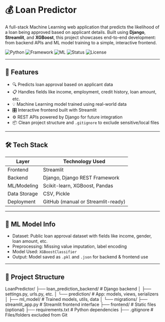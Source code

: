 # 💰 Loan Predictor

A full-stack Machine Learning web application that predicts the likelihood of a loan being approved based on applicant details. Built using **Django**, **Streamlit**, and **XGBoost**, this project showcases end-to-end development: from backend APIs and ML model training to a simple, interactive frontend.

![Python](https://img.shields.io/badge/Python-3.10+-blue?logo=python)
![Framework](https://img.shields.io/badge/Framework-Django%20%7C%20Streamlit-orange?logo=django)
![ML](https://img.shields.io/badge/Model-XGBoost-brightgreen?logo=machinelearning)
![Status](https://img.shields.io/badge/Status-Active-green)
![License](https://img.shields.io/badge/License-MIT-lightgrey)

---

## 📌 Features

- 🔍 Predicts loan approval based on applicant data
- 📋 Handles fields like income, employment, credit history, loan amount, etc.
- 💡 Machine Learning model trained using real-world data
- 🎛️ Interactive frontend built with Streamlit
- ⚙️ REST APIs powered by Django for future integration
- 📦 Clean project structure and `.gitignore` to exclude sensitive/local files

---

## 🛠️ Tech Stack

| Layer        | Technology Used                      |
|--------------|---------------------------------------|
| Frontend     | Streamlit                            |
| Backend      | Django, Django REST Framework        |
| ML/Modeling  | Scikit-learn, XGBoost, Pandas        |
| Data Storage | CSV, Pickle                          |
| Deployment   | GitHub (manual or Streamlit-ready)   |

---

## 🧠 ML Model Info

- Dataset: Public loan approval dataset with fields like income, gender, loan amount, etc.
- Preprocessing: Missing value imputation, label encoding
- Model Used: `XGBoostClassifier`
- Output: Model saved as `.pkl` and `.json` for backend & frontend use

---

## 📂 Project Structure

LoanPredictor/
├── loan_prediction_backend/ # Django backend
│ ├── settings.py, urls.py, etc.
│ └── prediction/ # App: models, views, serializers
│ ├── ml_model/ # Trained models, utils, data
│ └── migrations/
├── streamlit_app.py # Streamlit frontend interface
├── frontend/ # Static files (optional)
├── requirements.txt # Python dependencies
├── .gitignore # Files/folders excluded from Git
